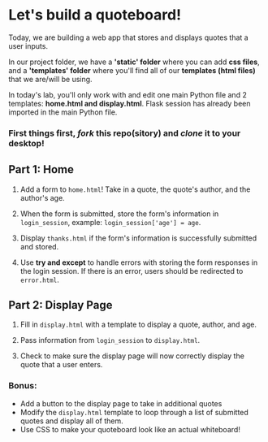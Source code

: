 # Let's build a quoteboard!

Today, we are building a web app that stores and displays quotes that a user inputs.

In our project folder, we have a **'static' folder** where you can add **css files**, and a **'templates' folder** where you'll find all of our **templates (html files)** that we are/will be using.

In today's lab, you'll only work with and edit one main Python file and 2 templates: **home.html and display.html**. Flask session has already been imported in the main Python file.

### First things first, _fork_ this repo(sitory) and _clone_ it to your desktop!

## Part 1: Home

1. Add a form to `home.html`! Take in a quote, the quote's author, and the author's age.

2. When the form is submitted, store the form's information in `login_session`, example: `login_session['age'] = age`.

3. Display `thanks.html` if the form's information is successfully submitted and stored.

4. Use **try and except** to handle errors with storing the form responses in the login session. If there is an error, users should be redirected to `error.html`.

## Part 2: Display Page

1. Fill in `display.html` with a template to display a quote, author, and age.

2. Pass information from `login_session` to `display.html`.

3. Check to make sure the display page will now correctly display the quote that a user enters.

### Bonus:

-   Add a button to the display page to take in additional quotes
-   Modify the `display.html` template to loop through a list of submitted quotes and display all of them.
-   Use CSS to make your quoteboard look like an actual whiteboard!
